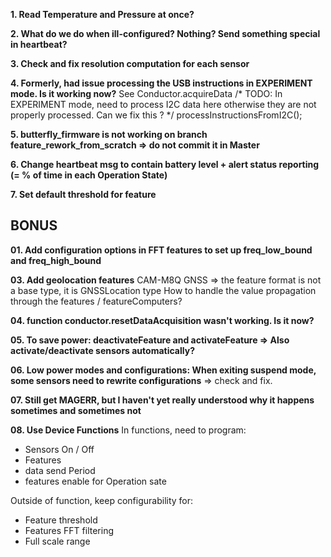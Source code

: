 
**1. Read Temperature and Pressure at once?**

**2. What do we do when ill-configured? Nothing? Send something special in heartbeat?**

**3. Check and fix resolution computation for each sensor**

**4. Formerly, had issue processing the USB instructions in EXPERIMENT mode. Is it working now?**
See Conductor.acquireData
/* TODO: In EXPERIMENT mode, need to process I2C data here
otherwise they are not properly processed. Can we fix
this ? */
processInstructionsFromI2C();

**5. butterfly_firmware is not working on branch feature_rework_from_scratch => do not commit it in Master**

**6. Change heartbeat msg to contain battery level + alert status reporting (= % of time in each Operation State)**

**7. Set default threshold for feature**

## BONUS ##

**01. Add configuration options in FFT features to set up freq_low_bound and freq_high_bound**

**03. Add geolocation features**
CAM-M8Q GNSS => the feature format is not a base type, it is GNSSLocation type
How to handle the value propagation through the features / featureComputers?

**04. function conductor.resetDataAcquisition wasn't working. Is it now?**

**05. To save power: deactivateFeature and activateFeature => Also activate/deactivate sensors automatically?**

**06. Low power modes and configurations: When exiting suspend mode, some sensors need to rewrite configurations**
=> check and fix.

**07. Still get MAGERR, but I haven't yet really understood why it happens sometimes and sometimes not**

**08. Use Device Functions**
In functions, need to program:
- Sensors On / Off
- Features
- data send Period
- features enable for Operation sate

Outside of function, keep configurability for:
- Feature threshold
- Features FFT filtering
- Full scale range

